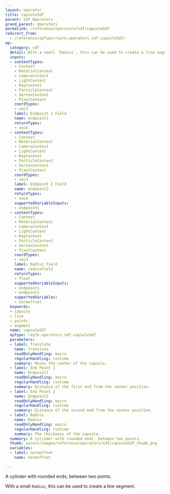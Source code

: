 ```yaml
---
layout: operator
title: capsuleSdf
parent: Sdf Operators
grand_parent: Operators
permalink: /reference/operators/sdf/capsuleSdf
redirect_from:
  - /reference/opType/raytk.operators.sdf.capsuleSdf/
op:
  category: sdf
  detail: With a small `Radius`, this can be used to create a line segment.
  inputs:
  - contextTypes:
    - Context
    - MaterialContext
    - CameraContext
    - LightContext
    - RayContext
    - ParticleContext
    - VertexContext
    - PixelContext
    coordTypes:
    - vec3
    label: Endpoint 1 Field
    name: endpoint1
    returnTypes:
    - vec4
  - contextTypes:
    - Context
    - MaterialContext
    - CameraContext
    - LightContext
    - RayContext
    - ParticleContext
    - VertexContext
    - PixelContext
    coordTypes:
    - vec3
    label: Endpoint 2 Field
    name: endpoint2
    returnTypes:
    - vec4
    supportedVariableInputs:
    - endpoint1
  - contextTypes:
    - Context
    - MaterialContext
    - CameraContext
    - LightContext
    - RayContext
    - ParticleContext
    - VertexContext
    - PixelContext
    coordTypes:
    - vec3
    label: Radius Field
    name: radiusField
    returnTypes:
    - float
    supportedVariableInputs:
    - endpoint1
    - endpoint2
    supportedVariables:
    - normoffset
  keywords:
  - capsule
  - line
  - points
  - segment
  name: capsuleSdf
  opType: raytk.operators.sdf.capsuleSdf
  parameters:
  - label: Translate
    name: Translate
    readOnlyHandling: macro
    regularHandling: runtime
    summary: Moves the center of the capsule.
  - label: End Point 1
    name: Endpoint1
    readOnlyHandling: macro
    regularHandling: runtime
    summary: Distance of the first end from the center position.
  - label: End Point 2
    name: Endpoint2
    readOnlyHandling: macro
    regularHandling: runtime
    summary: Distance of the second end from the center position.
  - label: Radius
    name: Radius
    readOnlyHandling: macro
    regularHandling: runtime
    summary: The thickness of the capsule.
  summary: A cylinder with rounded ends, between two points.
  thumb: assets/images/reference/operators/sdf/capsuleSdf_thumb.png
  variables:
  - label: normoffset
    name: normoffset

---
```



A cylinder with rounded ends, between two points.

With a small `Radius`, this can be used to create a line segment.
